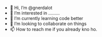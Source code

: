 - 👋 Hi, I’m @gnerdalot
- 👀 I’m interested in .........
- 🌱 I’m currently learning code better
- 💞️ I’m looking to collaborate on things
- 📫 How to reach me if you already kno ho.

<!---
gnerdalot/gnerdalot is a ✨ special ✨ repository because its `README.md` (this file) appears on your GitHub profile.
You can click the Preview link to take a look at your changes.
--->
